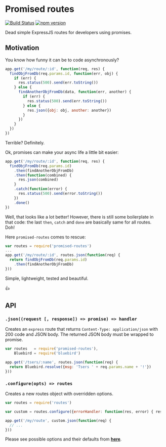 # Promised routes

[![Build Status](https://travis-ci.org/milankinen/promised-routes.svg?branch=master)](https://travis-ci.org/milankinen/promised-routes)
[![npm version](https://badge.fury.io/js/promised-routes.svg)](http://badge.fury.io/js/promised-routes)

Dead simple ExpressJS routes for developers using promises.


## Motivation

You know how funny it can be to code asynchronously?

```javascript
app.get('/my/route/:id', function(req, res) {
  findObjFromDb(req.params.id, function(err, obj) {
    if (err) {
      res.status(500).send(err.toString())
    } else {
      findAnotherObjFromDb(data, function(err, another) {
        if (err) {
          res.status(500).send(err.toString())
        } else {
          res.json({obj: obj, another: another})
        }
      })
    }
  })
})
``` 

Terrible? Definitely.

Ok, promises can make your async life a little bit easier:

```javascript
app.get('/my/route/:id', function(req, res) {
  findObjFromDb(req.params.id)
    .then(findAnotherObjFromDb)
    .then(function(combined) {
      res.json(combined)
    }
    .catch(function(error) {
      res.status(500).send(error.toString())
    })
    .done()
})
```

Well, that looks like a lot better! However, there is still some boilerplate
in that code: the last `then`, `catch` and `done` are basically same for all
routes. Doh!

Here `promised-routes` comes to rescue:

```javascript
var routes = require('promised-routes')
...
app.get('/my/route/:id', routes.json(function(req) {
  return findObjFromDb(req.params.id)
    .then(findAnotherObjFromDb)       
}))
```

Simple, lightweight, tested and beautiful.

:+1:


## API

### `.json((request [, response]) => promise) => handler`

Creates an `express` route that returns `Content-Type: application/json` with 
200 code and JSON body. The returned JSON body must be wrapped to promise.

```javascript
var routes   = require('promised-routes'),
    Bluebird = require('bluebird')

app.get('/tsers/:name', routes.json(function(req) {
  return Bluebird.resolve({msg: 'Tsers ' + req.params.name + '!'})
}))
```

### `.configure(opts) => routes`

Creates a new routes object with overridden options. 

```javascript
var routes = require('routes')

var custom = routes.configure({errorHandler: function(res, error) { res.status(200).send('ok?') }})

app.get('/my/route', custom.json(function(req) {
  // ...
}))
``` 

Please see possible options and their defaults from **[here](lib/defaultOptions.js)**.
